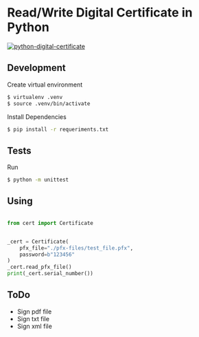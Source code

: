 # Read/Write Digital Certificate in Python

[![python-digital-certificate](https://github.com/leogregianin/python-digital-certificate/actions/workflows/main.yml/badge.svg)](https://github.com/leogregianin/python-digital-certificate/actions/workflows/main.yml)


## Development

Create virtual environment

```sh
$ virtualenv .venv
$ source .venv/bin/activate
```

Install Dependencies
    
```sh
$ pip install -r requeriments.txt
```

## Tests
    
Run
    
```sh
$ python -m unittest
```

## Using

```python

from cert import Certificate


_cert = Certificate(
    pfx_file="./pfx-files/test_file.pfx",
    password=b"123456"
)
_cert.read_pfx_file()
print(_cert.serial_number())

```

## ToDo

 - Sign pdf file
 - Sign txt file
 - Sign xml file
